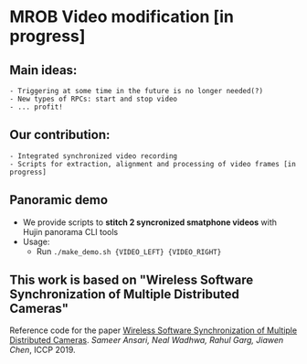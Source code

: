 # MROB Video modification [in progress]

## Main ideas:
    - Triggering at some time in the future is no longer needed(?)
    - New types of RPCs: start and stop video
    - ... profit!

## Our contribution:

    - Integrated synchronized video recording
    - Scripts for extraction, alignment and processing of video frames [in progress]

## Panoramic demo

- We provide scripts to **stitch 2 syncronized smatphone videos** with Hujin panorama CLI tools
- Usage:
    - Run ```./make_demo.sh {VIDEO_LEFT} {VIDEO_RIGHT}```

## This work is based on "Wireless Software Synchronization of Multiple Distributed Cameras"

Reference code for the paper
[Wireless Software Synchronization of Multiple Distributed Cameras](https://arxiv.org/abs/1812.09366).
_Sameer Ansari, Neal Wadhwa, Rahul Garg, Jiawen Chen_, ICCP 2019.
